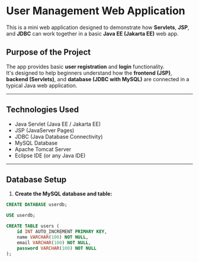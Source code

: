 # User Management Web Application

This is a mini web application designed to demonstrate how **Servlets**, **JSP**, and **JDBC** can work together in a basic **Java EE (Jakarta EE)** web app.

##  Purpose of the Project

The app provides basic **user registration** and **login** functionality.  
It's designed to help beginners understand how the **frontend (JSP)**, **backend (Servlets)**, and **database (JDBC with MySQL)** are connected in a typical Java web application.

---

## Technologies Used

- Java Servlet (Java EE / Jakarta EE)
- JSP (JavaServer Pages)
- JDBC (Java Database Connectivity)
- MySQL Database
- Apache Tomcat Server
- Eclipse IDE (or any Java IDE)

---

##  Database Setup

1. **Create the MySQL database and table:**

```sql
CREATE DATABASE userdb;

USE userdb;

CREATE TABLE users (
    id INT AUTO_INCREMENT PRIMARY KEY,
    name VARCHAR(100) NOT NULL,
    email VARCHAR(100) NOT NULL,
    password VARCHAR(100) NOT NULL
);

